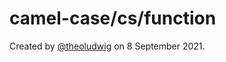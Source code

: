 # camel-case/cs/function

Created by [@theoludwig](https://github.com/theoludwig) on 8 September 2021.
